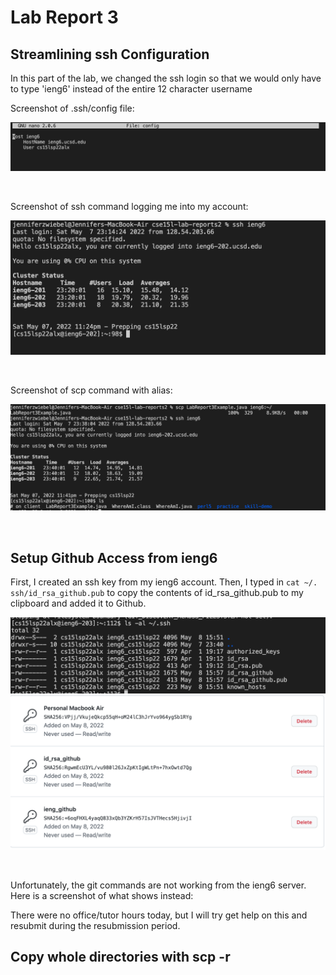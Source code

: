 # Lab Report 3

## Streamlining ssh Configuration

In this part of the lab, we changed the ssh login so that we would only have to type 'ieng6' instead of the entire 12 character username

Screenshot of .ssh/config file: 

![screenshot](Screenshot3rdRprt1.png)

<br />


Screenshot of ssh command logging me into my account:

![screenshot](Screenshot3rdRprt2.png)

<br />

Screenshot of scp command with alias:

![screenshot](Screenshot3rdRprt3.png)

<br />

## Setup Github Access from ieng6

First, I created an ssh key from my ieng6 account.
Then, I typed in `cat ~/. ssh/id_rsa_github.pub` to copy the contents of id_rsa_github.pub to my clipboard and added it to Github.

![screenshot](Screenshot3rdRprt4.png)
![screenshot](Screenshot3rdRprt5.png)

<br />

Unfortunately, the git commands are not working from the ieng6 server. 
Here is a screenshot of what shows instead: 

There were no office/tutor hours today, but I will try get help on this and resubmit during the resubmission period.

## Copy whole directories with scp -r
